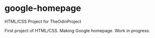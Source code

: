 # google-homepage
HTML/CSS Project for TheOdinProject

First project of HTML/CSS. Making Google homepage.  Work in progress.
